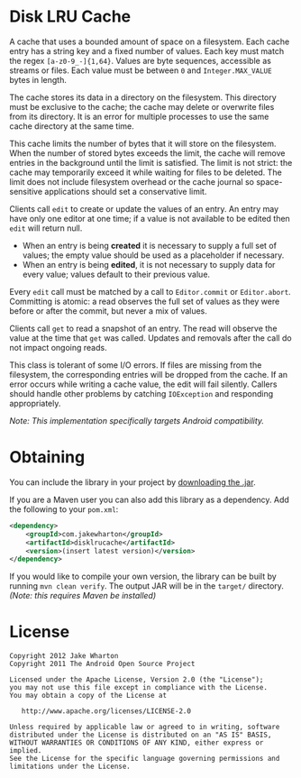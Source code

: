 Disk LRU Cache
==============

A cache that uses a bounded amount of space on a filesystem. Each cache entry
has a string key and a fixed number of values. Each key must match the regex
`[a-z0-9_-]{1,64}`.  Values are byte sequences, accessible as streams or files.
Each value must be between `0` and `Integer.MAX_VALUE` bytes in length.

The cache stores its data in a directory on the filesystem. This directory must
be exclusive to the cache; the cache may delete or overwrite files from its
directory. It is an error for multiple processes to use the same cache
directory at the same time.

This cache limits the number of bytes that it will store on the filesystem.
When the number of stored bytes exceeds the limit, the cache will remove
entries in the background until the limit is satisfied. The limit is not
strict: the cache may temporarily exceed it while waiting for files to be
deleted. The limit does not include filesystem overhead or the cache journal so
space-sensitive applications should set a conservative limit.

Clients call `edit` to create or update the values of an entry. An entry may
have only one editor at one time; if a value is not available to be edited then
`edit` will return null.

 *  When an entry is being **created** it is necessary to supply a full set of
    values; the empty value should be used as a placeholder if necessary.
 *  When an entry is being **edited**, it is not necessary to supply data for
    every value; values default to their previous value.

Every `edit` call must be matched by a call to `Editor.commit` or
`Editor.abort`. Committing is atomic: a read observes the full set of values as
they were before or after the commit, but never a mix of values.

Clients call `get` to read a snapshot of an entry. The read will observe the
value at the time that `get` was called. Updates and removals after the call do
not impact ongoing reads.

This class is tolerant of some I/O errors. If files are missing from the
filesystem, the corresponding entries will be dropped from the cache. If an
error occurs while writing a cache value, the edit will fail silently. Callers
should handle other problems by catching `IOException` and responding
appropriately.

*Note: This implementation specifically targets Android compatibility.*



Obtaining
=========

You can include the library in your project by [downloading the .jar][jar].

If you are a Maven user you can also add this library as a dependency. Add the
following to your `pom.xml`:

```xml
<dependency>
    <groupId>com.jakewharton</groupId>
    <artifactId>disklrucache</artifactId>
    <version>(insert latest version)</version>
</dependency>
```

If you would like to compile your own version, the library can be built by
running `mvn clean verify`. The output JAR will be in the `target/` directory.
*(Note: this requires Maven be installed)*



License
=======

    Copyright 2012 Jake Wharton
    Copyright 2011 The Android Open Source Project

    Licensed under the Apache License, Version 2.0 (the "License");
    you may not use this file except in compliance with the License.
    You may obtain a copy of the License at

       http://www.apache.org/licenses/LICENSE-2.0

    Unless required by applicable law or agreed to in writing, software
    distributed under the License is distributed on an "AS IS" BASIS,
    WITHOUT WARRANTIES OR CONDITIONS OF ANY KIND, either express or implied.
    See the License for the specific language governing permissions and
    limitations under the License.



 [jar]: http://repository.sonatype.org/service/local/artifact/maven/redirect?r=central-proxy&g=com.jakewharton&a=disklrucache&v=LATEST
